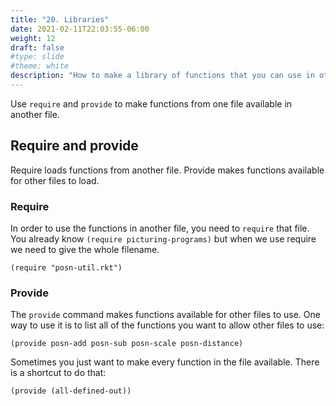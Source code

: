 ```yaml
---
title: "20. Libraries"
date: 2021-02-11T22:03:55-06:00
weight: 12
draft: false
#type: slide
#theme: white
description: "How to make a library of functions that you can use in other files."
---
```


Use `require` and `provide` to make functions from one file available
in another file.

## Require and provide

Require loads functions from another file. Provide makes functions available for other files to load.

### Require

In order to use the functions in another file, you need to `require` that file.
You already know `(require picturing-programs)` but when we use require 
we need to give the whole filename.
```racket
(require "posn-util.rkt")
```

### Provide
The `provide` command makes functions available for other files to use.
One way to use it is to list all of the functions you want to allow
other files to use:
```racket
(provide posn-add posn-sub posn-scale posn-distance)
```
Sometimes you just want to make every function in the file available. 
There is a shortcut to do that:
```racket
(provide (all-defined-out))
```

